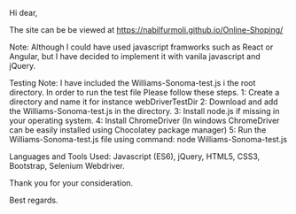 Hi dear,

The site can be be viewed at https://nabilfurmoli.github.io/Online-Shoping/

Note: Although I could have used javascript framworks such as React or Angular, 
but I have decided to implement it with vanila javascript and jQuery. 

Testing Note: I have included the Williams-Sonoma-test.js i the root directory.
              In order to run the test file Please follow these steps.
                  1: Create a directory and name it for instance webDriverTestDir
                  2: Download and add the Williams-Sonoma-test.js in the directory.
                  3: Install node.js if missing in your operating system.
                  4: Install ChromeDriver (In windows ChromeDriver can be easily installed using Chocolatey package manager)
                  5: Run the Williams-Sonoma-test.js file using command: node Williams-Sonoma-test.js
                
Languages and Tools Used: Javascript (ES6), jQuery, HTML5, CSS3, Bootstrap, Selenium Webdriver.

Thank you for your consideration.

Best regards.
